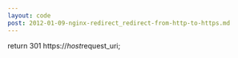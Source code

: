 ```yaml
---
layout: code
post: 2012-01-09-nginx-redirect_redirect-from-http-to-https.md
---
```



return 301 https://$host$request_uri;
